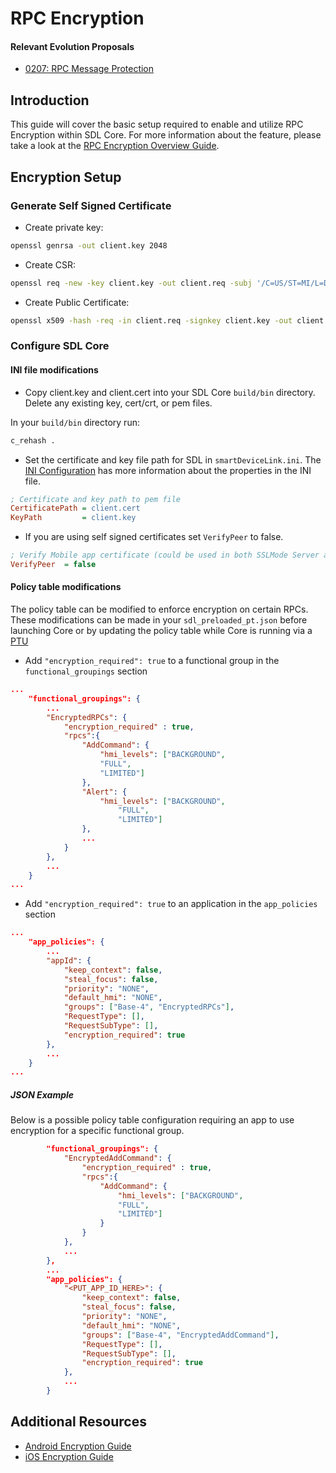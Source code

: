 # RPC Encryption

#### Relevant Evolution Proposals
- [0207: RPC Message Protection](https://github.com/smartdevicelink/sdl_evolution/blob/master/proposals/0207-rpc-message-protection.md)

## Introduction

This guide will cover the basic setup required to enable and utilize RPC Encryption within SDL Core. For more information about the feature, please take a look at the [RPC Encryption Overview Guide](https://smartdevicelink.com/en/guides/sdl-overview-guides/security/rpc-encryption/).

## Encryption Setup

### Generate Self Signed Certificate

- Create private key:
```bash
openssl genrsa -out client.key 2048
```

- Create CSR:
```bash
openssl req -new -key client.key -out client.req -subj '/C=US/ST=MI/L=Detroit/O=SDL/OU=HeadUnit/CN=client/emailAddress=sample@sdl.com'
```

- Create Public Certificate:
```bash
openssl x509 -hash -req -in client.req -signkey client.key -out client.cert -days 10000
```

### Configure SDL Core

#### INI file modifications

- Copy client.key and client.cert into your SDL Core `build/bin` directory. Delete any existing key, cert/crt, or pem files.

In your `build/bin` directory run:
```bash
c_rehash .
```

- Set the certificate and key file path for SDL in `smartDeviceLink.ini`. The [INI Configuration](https://smartdevicelink.com/en/guides/core/getting-started/ini-configuration/) has more information about the properties in the INI file.

```ini
; Certificate and key path to pem file
CertificatePath = client.cert
KeyPath         = client.key
```

- If you are using self signed certificates set `VerifyPeer` to false.
```ini
; Verify Mobile app certificate (could be used in both SSLMode Server and Client)
VerifyPeer  = false
```

#### Policy table modifications

The policy table can be modified to enforce encryption on certain RPCs. These modifications can be made in your `sdl_preloaded_pt.json` before launching Core or by updating the policy table while Core is running via a [PTU](https://smartdevicelink.com/en/guides/sdl-overview-guides/policies/overview/#policy-table-updates)

- Add `"encryption_required": true` to a functional group in the `functional_groupings` section

```json
...
    "functional_groupings": {
        ...
        "EncryptedRPCs": {
            "encryption_required" : true,
            "rpcs":{
                "AddCommand": {
                    "hmi_levels": ["BACKGROUND",
                    "FULL",
                    "LIMITED"]
                },
                "Alert": {
                    "hmi_levels": ["BACKGROUND", 
                        "FULL", 
                        "LIMITED"]
                },
                ...
            }
        },
        ...
    }
...
``` 

- Add `"encryption_required": true` to an application in the `app_policies` section

```json
...
    "app_policies": {
        ...
        "appId": {
            "keep_context": false,
            "steal_focus": false,
            "priority": "NONE",
            "default_hmi": "NONE",
            "groups": ["Base-4", "EncryptedRPCs"],
            "RequestType": [],
            "RequestSubType": [],
            "encryption_required": true
        },
        ...
    }
...
```

##### JSON Example

Below is a possible policy table configuration requiring an app to use encryption for a specific functional group.

```json
        "functional_groupings": {
            "EncryptedAddCommand": {
                "encryption_required" : true,
                "rpcs":{
                    "AddCommand": {
                        "hmi_levels": ["BACKGROUND",
                        "FULL",
                        "LIMITED"]
                    }
                }
            },
            ...
        },
        ...
        "app_policies": {
            "<PUT_APP_ID_HERE>": {
                "keep_context": false,
                "steal_focus": false,
                "priority": "NONE",
                "default_hmi": "NONE",
                "groups": ["Base-4", "EncryptedAddCommand"],
                "RequestType": [],
                "RequestSubType": [],
                "encryption_required": true
            },
            ...
        }
```

## Additional Resources

- [Android Encryption Guide](https://smartdevicelink.com/en/guides/android/other-sdl-features/encryption/)
- [iOS Encryption Guide](https://smartdevicelink.com/en/guides/ios/other-sdl-features/encryption/)
